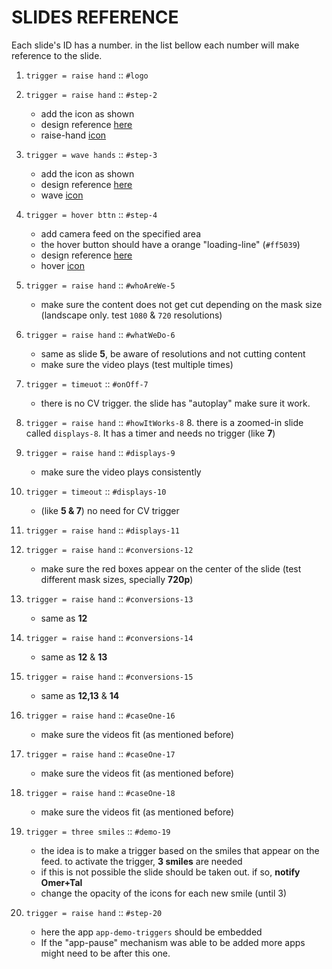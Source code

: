 # SLIDES REFERENCE

Each slide's ID has a number. in the list bellow each number will make reference to the slide.

1. `trigger = raise hand` :: `#logo`

1. `trigger = raise hand` :: `#step-2`
   - add the icon as shown
   - design reference [here](01.jpg)
   - raise-hand [icon](assets/raisehand.svg) 

1. `trigger = wave hands` :: `#step-3`
   - add the icon as shown
   - design reference [here](02.jpg)
   - wave [icon](assets/wave.svg)

1. `trigger = hover bttn`  :: `#step-4`
   - add camera feed on the specified area
   - the hover button should have a orange "loading-line" (`#ff5039`)
   - design reference [here](03.jpg)
   - hover [icon](assets/hover.svg)

1. `trigger = raise hand`  :: `#whoAreWe-5`
   - make sure the content does not get cut depending on the mask size (landscape only. test `1080` & `720` resolutions)

1. `trigger = raise hand`  :: `#whatWeDo-6`
   - same as slide **5**, be aware of resolutions and not cutting content
   - make sure the video plays (test multiple times)

1. `trigger = timeuot`  :: `#onOff-7`
   - there is no CV trigger. the slide has "autoplay" make sure it work.

1. `trigger = raise hand`  :: `#howItWorks-8`
   8. there is a zoomed-in slide called `displays-8`. It has a timer and needs no trigger (like **7**)

1. `trigger = raise hand`  :: `#displays-9`
   - make sure the video plays consistently

1. `trigger = timeout`  :: `#displays-10`
   - (like **5 & 7**) no need for CV trigger

1. `trigger = raise hand`  :: `#displays-11`

1. `trigger = raise hand`  :: `#conversions-12`
   - make sure the red boxes appear on the center of the slide (test different mask sizes, specially **720p**)

1. `trigger = raise hand`  :: `#conversions-13`
   - same as **12**

1. `trigger = raise hand`  :: `#conversions-14`
   - same as **12** & **13**

1. `trigger = raise hand`  :: `#conversions-15`
   - same as **12,13** & **14**

1. `trigger = raise hand`  :: `#caseOne-16`
   - make sure the videos fit (as mentioned before)

1. `trigger = raise hand`  :: `#caseOne-17`
   - make sure the videos fit (as mentioned before)

1. `trigger = raise hand`  :: `#caseOne-18`
   - make sure the videos fit (as mentioned before)

1. `trigger = three smiles`  :: `#demo-19`
   - the idea is to make a trigger based on the smiles that appear on the feed. to activate the trigger, **3 smiles** are needed
   - if this is not possible the slide should be taken out. if so, **notify Omer+Tal**
   - change the opacity of the icons for each new smile (until 3)

1. `trigger = raise hand`  :: `#step-20`
   - here the app `app-demo-triggers` should be embedded
   - If the "app-pause" mechanism was able to be added more apps might need to be after this one.

